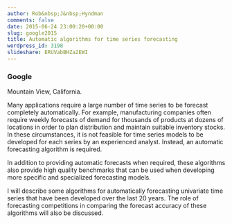 ```yaml
---
author: Rob&nbsp;J&nbsp;Hyndman
comments: false
date: 2015-06-24 23:00:20+00:00
slug: google2015
title: Automatic algorithms for time series forecasting
wordpress_id: 3198
slideshare: ERUVabBHZa2EWI
---
```


### **Google**


Mountain View, California.



Many applications require a large number of time series to be forecast completely automatically. For example, manufacturing companies often require weekly forecasts of demand for thousands of products at dozens of locations in order to plan distribution and maintain suitable inventory stocks. In these circumstances, it is not feasible for time series models to be developed for each series by an experienced analyst. Instead, an automatic forecasting algorithm is required.

In addition to providing automatic forecasts when required, these algorithms also provide high quality benchmarks that can be used when developing more specific and specialized forecasting models.

I will describe some algorithms for automatically forecasting univariate time series that have been developed over the last 20 years. The role of forecasting competitions in comparing the forecast accuracy of these algorithms will also be discussed.




